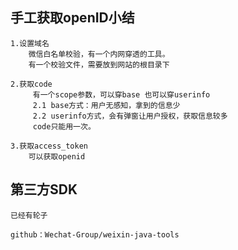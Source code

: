 ## 手工获取openID小结

    1.设置域名
        微信白名单校验，有一个内网穿透的工具。
        有一个校验文件，需要放到网站的根目录下
    
    2.获取code
         有一个scope参数，可以穿base 也可以穿userinfo
         2.1 base方式：用户无感知，拿到的信息少
         2.2 userinfo方式，会有弹窗让用户授权，获取信息较多
         code只能用一次。
         
    3.获取access_token
        可以获取openid
     
## 第三方SDK
        
    已经有轮子
    
    github：Wechat-Group/weixin-java-tools   